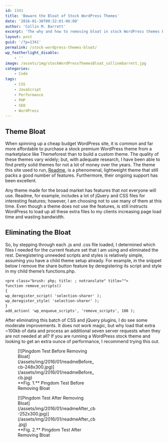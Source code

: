 ```yaml
---
id: 1341
title: 'Beware the Bloat of Stock WordPress Themes'
date: '2016-01-30T09:32:01-06:00'
author: 'Collin M. Barrett'
excerpt: 'The why and how to removing bloat in stock WordPress themes by deregistering unused scripts and styles.'
layout: post
guid: '/?p=1341'
permalink: /stock-wordpress-themes-bloat/
wp_featherlight_disable:
    - ''
image: /assets/img/stockWordPressThemesBloat_collinmbarrett.jpg
categories:
    - Code
tags:
    - CSS
    - JavaScript
    - Performance
    - PHP
    - SEO
    - WordPress
---
```


## Theme Bloat

When spinning up a cheap budget WordPress site, it is common and far more affordable to purchase a stock premium WordPress theme from a marketplace like Themeforest than to build a custom theme. The quality of these themes vary widely; but, with adequate research, I have been able to find pretty solid themes for not a lot of money over the years. The theme this site used to run, [Readme](https://themeforest.net/item/readme-a-readable-wordpress-theme/9167043?ref=collinbarrett&clickthrough_id=1029644360&redirect_back=true "Themeforest Affiliate Link"), is a phenomenal, lightweight theme that still packs a good number of features. Furthermore, their ongoing support has been excellent.

Any theme made for the broad market has features that not everyone will use. Readme, for example, includes a lot of jQuery and CSS files for interesting features; however, I am choosing not to use many of them at this time. Even though a theme does not use the features, is still instructs WordPress to load up all these extra files to my clients increasing page load time and wasting bandwidth.

## Eliminating the Bloat

So, by stepping through each .js and .css file loaded, I determined which files I needed for the current feature set that I am using and eliminated the rest. Deregistering unneeded scripts and styles is relatively simple, assuming you have a child theme setup already. For example, in the snippet below I remove the share button feature by deregistering its script and style in my child theme’s functions.php.

```
<pre class="brush: php; title: ; notranslate" title="">
function remove_scripts()
{
wp_deregister_script( 'selection-sharer' );
wp_deregister_style( 'selection-sharer' );
}
add_action( 'wp_enqueue_scripts', 'remove_scripts', 100 );
```

After eliminating this batch of CSS and jQuery plugins, I do see some moderate improvements. It does not work magic, but why load that extra ~100kb of data and process an additional seven server requests when they are not needed at all? If you are running a WordPress stock theme and looking to get an extra ounce of performance, I recommend trying this out.

<figure aria-describedby="caption-attachment-1343" class="wp-caption aligncenter" id="attachment_1343" style="width: 248px">[![Pingdom Test Before Removing Bloat](/assets/img/2016/01/readmeBefore_cb-248x300.jpg)](/assets/img/2016/01/readmeBefore_cb.jpg)<figcaption class="wp-caption-text" id="caption-attachment-1343">**Fig. 1.** Pingdom Test Before Removing Bloat</figcaption></figure>

<figure aria-describedby="caption-attachment-1342" class="wp-caption aligncenter" id="attachment_1342" style="width: 252px">[![Pingdom Test After Removing Bloat](/assets/img/2016/01/readmeAfter_cb-252x300.jpg)](/assets/img/2016/01/readmeAfter_cb.jpg)<figcaption class="wp-caption-text" id="caption-attachment-1342">**Fig. 2.** Pingdom Test After Removing Bloat</figcaption></figure>